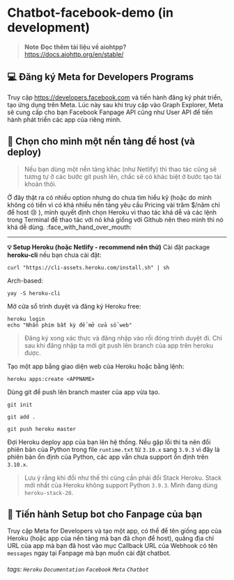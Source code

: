 Chatbot-facebook-demo (in development)
===
> **Note**
> **Đọc thêm tài liệu về aiohtpp?** https://docs.aiohttp.org/en/stable/

## :computer: Đăng ký Meta for Developers Programs

Truy cập https://developers.facebook.com và tiến hành đăng ký phát triển, tạo ứng dụng trên Meta. Lúc này sau khi truy cập vào Graph Explorer, Meta sẽ cung cấp cho bạn Facebook Fanpage API cũng như User API để tiến hành phát triển các app của riêng mình.

## :arrow_up_small: Chọn cho mình một nền tảng để host (và deploy)
> Nếu bạn dùng một nền tảng khác (như Netlify) thì thao tác cũng sẽ tương tự ở các bước git push lên, chắc sẽ có khác biệt ở bước tạo tài khoản thôi.
> 
Ở đây thật ra có nhiều option nhưng do chưa tìm hiểu kỹ (hoặc do mình không có tiền vì có khá nhiều nền tảng yêu cầu Pricing vài trăm $/năm chỉ để host :cry: ), mình quyết định chọn Heroku vì thao tác khá dễ và các lệnh trong Terminal để thao tác với nó khá giống với Github nên theo mình thì nó khá dễ dùng. :face_with_hand_over_mouth: 


---

**:bulb: Setup Heroku (hoặc Netlify - recommend nên thử)**
Cài đặt package **heroku-cli** nếu bạn chưa cài đặt:
```console=
curl "https://cli-assets.heroku.com/install.sh" | sh
```
Arch-based:
```console=
yay -S heroku-cli
```
Mở cửa sổ trình duyệt và đăng ký Heroku free:
```console=
heroku login 
echo "Nhấn phím bất kỳ để mở cửa sổ web"
````
> Đăng ký xong xác thực và đăng nhập vào rồi đóng trình duyệt đi. Chỉ sau khi đăng nhập ta mới git push lên branch của app trên heroku được.

Tạo một app bằng giao diện web của Heroku hoặc bằng lệnh:
```console= 
heroku apps:create <APPNAME>
```
Dùng git để push lên branch master của app vừa tạo.
```console=
git init
```
```console=
git add .
```
```console=
git push heroku master
```
Đợi Heroku deploy app của bạn lên hệ thống. Nếu gặp lỗi thì ta nên đổi phiên bản của Python trong file `runtime.txt` từ `3.10.x` sang `3.9.3` vì đây là phiên bản ổn định của Python, các app vẫn chưa support ổn định trên `3.10.x`.
> Lưu ý rằng khi đổi như thế thì cũng cần phải đổi Stack Heroku. Stack mới nhất của Heroku không support Python `3.9.3`. Mình đang dùng `heroku-stack-20`.

## :rocket: Tiến hành Setup bot cho Fanpage của bạn

Truy cập Meta for Developers và tạo một app, có thể để tên giống app của Heroku (hoặc app của nền tảng mà bạn đã chọn để host), quăng địa chỉ URL của app mà bạn đã host vào mục Callback URL của Webhook có tên `messages` ngay tại Fanpage mà bạn muốn cài đặt chatbot.
###### tags: `Heroku` `Documentation` `Facebook` `Meta` `Chatbot`
